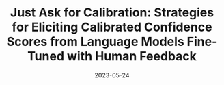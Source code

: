 ---
title: "Just Ask for Calibration: Strategies for Eliciting Calibrated Confidence Scores from Language Models Fine-Tuned with Human Feedback"
authors:
- Katherine Tian
- Eric Mitchell
- Allan Zhou
- Archit Sharma
- Rafael Rafailov
- Huaxiu Yao
- Chelsea Finn
- Christopher D. Manning

date: "2023-05-24"

publication: "Preprint"

links:
    pdf: https://arxiv.org/abs/2305.14975
---